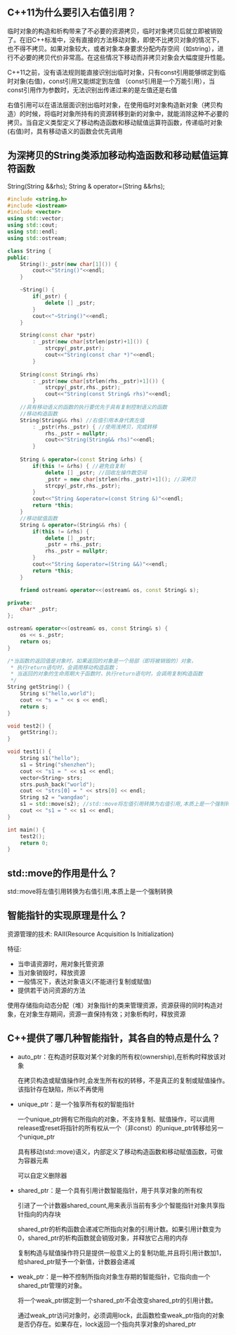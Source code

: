 ## C++11为什么要引入右值引用？

临时对象的构造和析构带来了不必要的资源拷贝，临时对象拷贝后就立即被销毁了。在旧C++标准中，没有直接的方法移动对象，即使不比拷贝对象的情况下，也不得不拷贝。如果对象较大，或者对象本身要求分配内存空间（如string），进行不必要的拷贝代价非常高。在这些情况下移动而非拷贝对象会大幅度提升性能。

C++11之前，没有语法规则能直接识别出临时对象，只有const引用能够绑定到临时对象(右值)，const引用又能绑定到左值 （const引用是一个万能引用），当const引用作为参数时，无法识别出传递过来的是左值还是右值

右值引用可以在语法层面识别出临时对象，在使用临时对象构造新对象（拷贝构造）的时候，将临时对象所持有的资源转移到新的对象中，就能消除这种不必要的拷贝。当自定义类型定义了移动构造函数和移动赋值运算符函数，传递临时对象(右值)时，具有移动语义的函数会优先调用

## 为深拷贝的String类添加移动构造函数和移动赋值运算符函数

String(String &&rhs);
String & operator=(String &&rhs);

```C++
#include <string.h>
#include <iostream>
#include <vector>
using std::vector;
using std::cout;
using std::endl;
using std::ostream;

class String {
public:
    String():_pstr(new char[1]()) {
        cout<<"String()"<<endl;
    }

    ~String() {
        if(_pstr) {
            delete [] _pstr;
        }
        cout<<"~String()"<<endl;
    }

    String(const char *pstr) 
        : _pstr(new char[strlen(pstr)+1]()) {
            strcpy(_pstr,pstr);
            cout<<"String(const char *)"<<endl;
        }
    
    String(const String& rhs) 
        : _pstr(new char[strlen(rhs._pstr)+1]()) {
            strcpy(_pstr,rhs._pstr);
            cout<<"String(const String& rhs)"<<endl;
        }
    //具有移动语义的函数的执行要优先于具有复制控制语义的函数
    //移动构造函数
    String(String&& rhs) //右值引用本身代表左值
        : _pstr(rhs._pstr) { //使用浅拷贝，完成转移
            rhs._pstr = nullptr;
            cout<<"String(String&& rhs)"<<endl;
        }
    
    String & operator=(const String &rhs) {
        if(this != &rhs) { //避免自复制
            delete [] _pstr; //回收左操作数空间
            _pstr = new char[strlen(rhs._pstr)+1](); //深拷贝
            strcpy(_pstr,rhs._pstr);
        }
        cout<<"String &operator=(const String &)"<<endl;
        return *this;
    }
    //移动赋值函数
    String & operator=(String&& rhs) {
        if(this != &rhs) {
            delete [] _pstr;
            _pstr = rhs._pstr;
            rhs._pstr = nullptr;
        }
        cout<<"String &operator=(String &&)"<<endl;
        return *this;
    }

    friend ostream& operator<<(ostream& os, const String& s);

private:
    char* _pstr;
};

ostream& operator<<(ostream& os, const String& s) {
    os << s._pstr;
    return os;
}

/*当函数的返回值是对象时，如果返回的对象是一个局部（即将被销毁的）对象，
 * 执行return语句时，会调用移动构造函数；
 * 当返回的对象的生命周期大于函数时，执行return语句时，会调用复制构造函数
 */
String getString() {
    String s("hello,world");
    cout << "s = " << s << endl;
    return s;
}

void test2() {
    getString();
}

void test1() {
    String s1("hello");
    s1 = String("shenzhen");
    cout << "s1 = " << s1 << endl;
    vector<String> strs;
    strs.push_back("world");
    cout << "strs[0] = " << strs[0] << endl;
    String s2 = "wangdao";
    s1 = std::move(s2); //std::move将左值引用转换为右值引用,本质上是一个强制转换
    cout << "s1 = " << s1 << endl;
}

int main() {
    test2();
    return 0;
}
```

## std::move的作用是什么？

std::move将左值引用转换为右值引用,本质上是一个强制转换

## 智能指针的实现原理是什么？

资源管理的技术: RAII(Resource Acquisition Is Initialization)

特征: 

- 当申请资源时，用对象托管资源
- 当对象销毁时，释放资源
- 一般情况下，表达对象语义(不能进行复制或赋值)
- 提供若干访问资源的方法

使用存储指向动态分配（堆）对象指针的类来管理资源，资源获得的同时构造对象，在对象生存期间，资源一直保持有效；对象析构时，释放资源

## C++提供了哪几种智能指针，其各自的特点是什么？

- auto_ptr：在构造时获取对某个对象的所有权(ownership),在析构时释放该对象

  在拷贝构造或赋值操作时,会发生所有权的转移，不是真正的复制或赋值操作。该指针存在缺陷，所以不再使用

- unique_ptr：是一个独享所有权的智能指针

  一个unique_ptr拥有它所指向的对象，不支持复制、赋值操作，可以调用release或reset将指针的所有权从一个（非const）的unique_ptr转移给另一个unique_ptr

  具有移动(std::move)语义，内部定义了移动构造函数和移动赋值函数，可做为容器元素

  可以自定义删除器

- shared_ptr：是一个具有引用计数智能指针，用于共享对象的所有权

  引进了一个计数器shared_count,用来表示当前有多少个智能指针对象共享指针指向的内存块

  shared_ptr的析构函数会递减它所指向对象的引用计数。如果引用计数变为0，shared_ptr的析构函数就会销毁对象，并释放它占用的内存

  复制构造与赋值操作符只是提供一般意义上的复制功能,并且将引用计数加1，给shared_ptr赋予一个新值，计数器会递减

- weak_ptr：是一种不控制所指向对象生存期的智能指针，它指向由一个shared_ptr管理的对象。

  将一个weak_ptr绑定到一个shared_ptr不会改变shared_ptr的引用计数。

  通过weak_ptr访问对象时，必须调用lock，此函数检查weak_ptr指向的对象是否仍存在。如果存在，lock返回一个指向共享对象的shared_ptr


